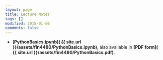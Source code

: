 ```yaml
---
layout: page
title: Lecture Notes
tags: []
modified: 2015-01-06
comments: false
---
```


* **[PythonBasics.ipynb]( {{ site.url }}/assets/fin4480/PythonBasics.ipynb)**, also available in **[PDF form]( {{ site.url }}/assets/fin4480/PythonBasics.pdf)**.

